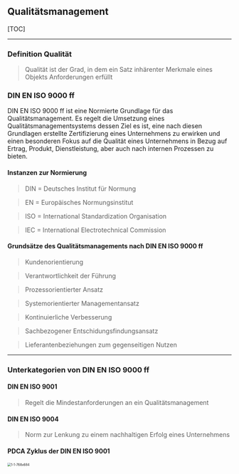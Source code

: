 ## Qualitätsmanagement

[TOC]

---

### Definition Qualität

> Qualität ist der Grad, in dem ein Satz inhärenter Merkmale eines Objekts Anforderungen erfüllt



### DIN EN ISO 9000 ff

DIN EN ISO 9000 ff ist eine Normierte Grundlage für das Qualitätsmanagement.
Es regelt die Umsetzung eines Qualitätsmanagementsystems dessen Ziel es ist, eine nach diesen Grundlagen erstellte Zertifizierung eines Unternehmens zu erwirken und einen besonderen Fokus auf die Qualität eines Unternehmens in Bezug auf Ertrag, Produkt, Dienstleistung, aber auch nach internen Prozessen zu bieten.



#### Instanzen zur Normierung



> DIN = Deutsches Institut für Normung



> EN = Europäisches Normungsinstitut



> ISO = International Standardization Organisation



> IEC = International Electrotechnical Commission



#### Grundsätze des Qualitätsmanagements nach DIN EN ISO 9000 ff

> Kundenorientierung

> Verantwortlichkeit der Führung

> Prozessorientierter Ansatz

> Systemorientierter Managementansatz

> Kontinuierliche Verbesserung

> Sachbezogener Entschidungsfindungsansatz

> Lieferantenbeziehungen  zum gegenseitigen Nutzen



---



### Unterkategorien von DIN EN ISO 9000 ff

#### DIN EN ISO 9001

> Regelt die Mindestanforderungen an ein Qualitätsmanagement

#### DIN EN ISO 9004

> Norm zur Lenkung zu einem nachhaltigen Erfolg eines Unternehmens

#### PDCA Zyklus der DIN EN ISO 9001



<img src="/home/matze/Dropbox/FIA 2312/Unterricht/Geisteswissenschaften/Qualitätsmanagement/assets/1-1-768x684.jpg" alt="1-1-768x684" style="zoom: 50%;" />



